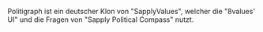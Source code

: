 Politigraph ist ein deutscher Klon von "SapplyValues", welcher die "8values' UI" und die Fragen von "Sapply Political Compass" nutzt.
